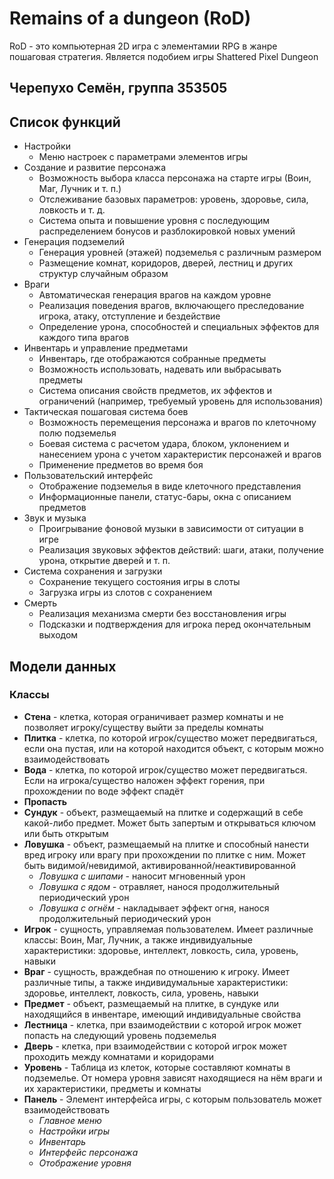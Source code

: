 # Remains of a dungeon (RoD)
RoD - это компьютерная 2D игра с элементамии RPG в жанре пошаговая стратегия. Является подобием игры Shattered Pixel Dungeon

## Черепухо Семён, группа 353505

## Список функций
- Настройки
  - Меню настроек с параметрами элементов игры
- Создание и развитие персонажа
  - Возможность выбора класса персонажа на старте игры (Воин, Маг, Лучник и т. п.)
  - Отслеживание базовых параметров: уровень, здоровье, сила, ловкость и т. д.
  - Система опыта и повышение уровня с последующим распределением бонусов и разблокировкой новых умений
- Генерация подземелий
  - Генерация уровней (этажей) подземелья с различным размером
  - Размещение комнат, коридоров, дверей, лестниц и других структур случайным образом
- Враги
  - Автоматическая генерация врагов на каждом уровне
  - Реализация поведения врагов, включающего преследование игрока, атаку, отступление и бездействие
  - Определение урона, способностей и специальных эффектов для каждого типа врагов
- Инвентарь и управление предметами
  - Инвентарь, где отображаются собранные предметы
  - Возможность использовать, надевать или выбрасывать предметы
  - Система описания свойств предметов, их эффектов и ограничений (например, требуемый уровень для использования)
- Тактическая пошаговая система боев
  - Возможность перемещения персонажа и врагов по клеточному полю подземелья
  - Боевая система с расчетом удара, блоком, уклонением и нанесением урона с учетом характеристик персонажей и врагов
  - Применение предметов во время боя
- Пользовательский интерфейс
  - Отображение подземелья в виде клеточного представления
  - Информационные панели, статус-бары, окна с описанием предметов
- Звук и музыка
  - Проигрывание фоновой музыки в зависимости от ситуации в игре
  - Реализация звуковых эффектов действий: шаги, атаки, получение урона, открытие дверей и т. п.
- Система сохранения и загрузки
  - Сохранение текущего состояния игры в слоты
  - Загрузка игры из слотов с сохранением
- Смерть
   - Реализация механизма смерти без восстановления игры
   - Подсказки и подтверждения для игрока перед окончательным выходом

## Модели данных
### Классы
- **Стена** - клетка, которая ограничивает размер комнаты и не позволяет игроку/существу выйти за пределы комнаты
- **Плитка** - клетка, по которой игрок/существо может передвигаться, если она пустая, или на которой находится объект, с которым можно взаимодействовать
- **Вода** - клетка, по которой игрок/существо может передвигаться. Если на игрока/существо наложен эффект горения, при прохождении по воде эффект спадёт
- **Пропасть**
- **Сундук** - объект, размещаемый на плитке и содержащий в себе какой-либо предмет. Может быть запертым и открываться ключом или быть открытым
- **Ловушка** - объект, размещаемый на плитке и способный нанести вред игроку или врагу при прохождении по плитке с ним. Может быть видимой/невидимой, активированной/неактивированной
  - *Ловушка с шипами* - наносит мгновенный урон
  - *Ловушка с ядом* - отравляет, нанося продолжительный периодический урон
  - *Ловушка с огнём* - накладывает эффект огня, нанося продолжительный периодический урон
- **Игрок** - сущность, управляемая пользователем. Имеет различные классы: Воин, Маг, Лучник, а также индивидуальные характеристики: здоровье, интеллект, ловкость, сила, уровень, навыки
- **Враг** - сущность, враждебная по отношению к игроку. Имеет различные типы, а также индивидумальные характеристики: здоровье, интеллект, ловкость, сила, уровень, навыки
- **Предмет** - объект, размещаемый на плитке, в сундуке или находящийся в инвентаре, имеющий индивидуальные свойства
- **Лестница** - клетка, при взаимодействии с которой игрок может попасть на следующий уровень подземелья
- **Дверь** - клетка, при взаимодействии с которой игрок может проходить между комнатами и коридорами
- **Уровень** - Таблица из клеток, которые составляют комнаты в подземелье. От номера уровня зависят находящиеся на нём враги и их характеристики, предметы и комнаты
- **Панель** - Элемент интерфейса игры, с которым пользователь может взаимодействовать
  - *Главное меню*
  - *Настройки игры*
  - *Инвентарь*
  - *Интерфейс персонажа*
  - *Отображение уровня*

